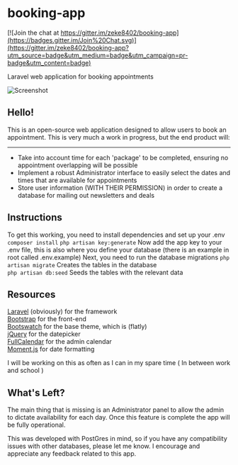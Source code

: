 # booking-app

[![Join the chat at https://gitter.im/zeke8402/booking-app](https://badges.gitter.im/Join%20Chat.svg)](https://gitter.im/zeke8402/booking-app?utm_source=badge&utm_medium=badge&utm_campaign=pr-badge&utm_content=badge)

Laravel web application for booking appointments

![Screenshot](https://raw.githubusercontent.com/zeke8402/booking-app/master/preview.png)

## Hello!
This is an open-source web application designed to allow users to book an appointment. This is very much a work in progress, but the end product will:
***
 - Take into account time for each 'package' to be completed, ensuring no appointment overlapping will be possible
 - Implement a robust Administrator interface to easily select the dates and times that are available for appointments
 - Store user information (WITH THEIR PERMISSION) in order to create a database for mailing out newsletters and deals


## Instructions
To get this working, you need to install dependencies and set up your .env
```composer install``` 
```php artisan key:generate``` 
Now add the app key to your .env file, this is also where you define your database (there is an example in root called .env.example)
Next, you need to run the database migrations
```php artisan migrate``` Creates the tables in the database  
```php artisan db:seed``` Seeds the tables with the relevant data  

## Resources 
[Laravel](http://www.laravel.com) (obviously) for the framework  
[Bootstrap](http://www.getbootstrap.com) for the front-end  
[Bootswatch](http://www.bootswatch.com) for the base theme, which is (flatly)  
[jQuery](http://www.jquery.com) for the datepicker  
[FullCalendar](http://fullcalendar.io) for the admin calendar  
[Moment.js](http://www.momentjs.com) for date formatting  

I will be working on this as often as I can in my spare time ( In between work and school )

## What's Left?
The main thing that is missing is an Administrator panel to allow the admin to dictate availability for each day. Once this feature is complete the app will be fully operational.

This was developed with PostGres in mind, so if you have any compatibility issues with other databases, please let me know.
I encourage and appreciate any feedback related to this app.
